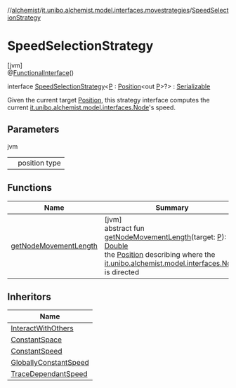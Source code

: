 //[alchemist](../../../index.md)/[it.unibo.alchemist.model.interfaces.movestrategies](../index.md)/[SpeedSelectionStrategy](index.md)

# SpeedSelectionStrategy

[jvm]\
@[FunctionalInterface](https://docs.oracle.com/javase/8/docs/api/java/lang/FunctionalInterface.html)()

interface [SpeedSelectionStrategy](index.md)<[P](index.md) : [Position](../../it.unibo.alchemist.model.interfaces/-position/index.md)<out [P](../../it.unibo.alchemist/-supported-incarnations/get.md)>?> : [Serializable](https://docs.oracle.com/javase/8/docs/api/java/io/Serializable.html)

Given the current target [Position](../../it.unibo.alchemist.model.interfaces/-position/index.md), this strategy interface computes the current [it.unibo.alchemist.model.interfaces.Node](../../it.unibo.alchemist.model.interfaces/-node/index.md)'s speed.

## Parameters

jvm

| | |
|---|---|
| <P> | position type |

## Functions

| Name | Summary |
|---|---|
| [getNodeMovementLength](get-node-movement-length.md) | [jvm]<br>abstract fun [getNodeMovementLength](get-node-movement-length.md)(target: [P](../../it.unibo.alchemist/-supported-incarnations/get.md)): [Double](https://kotlinlang.org/api/latest/jvm/stdlib/kotlin/-double/index.html)<br>the [Position](../../it.unibo.alchemist.model.interfaces/-position/index.md) describing where the [it.unibo.alchemist.model.interfaces.Node](../../it.unibo.alchemist.model.interfaces/-node/index.md) is directed |

## Inheritors

| Name |
|---|
| [InteractWithOthers](../../it.unibo.alchemist.model.implementations.movestrategies.speed/-interact-with-others/index.md) |
| [ConstantSpace](../../it.unibo.alchemist.model.implementations.movestrategies.speed/-constant-space/index.md) |
| [ConstantSpeed](../../it.unibo.alchemist.model.implementations.movestrategies.speed/-constant-speed/index.md) |
| [GloballyConstantSpeed](../../it.unibo.alchemist.model.implementations.movestrategies.speed/-globally-constant-speed/index.md) |
| [TraceDependantSpeed](../../it.unibo.alchemist.model.implementations.movestrategies.speed/-trace-dependant-speed/index.md) |

